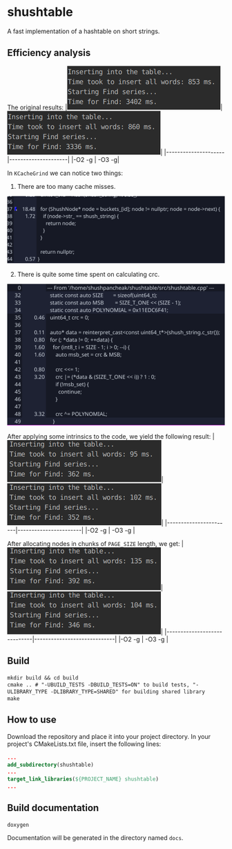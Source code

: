 # shushtable
A fast implementation of a hashtable on short strings.

## Efficiency analysis
The original results:
|![](img/O2g-orig.png)|![](img/03g-orig.png)|
|---------------------|---------------------|
|-O2 -g               |               -O3 -g|

In `KCacheGrind` we can notice two things:
1. There are too many cache misses.

![](img/for-orig.png)

2. There is quite some time spent on calculating crc.

![](img/crc-orig.png)

After applying some intrinsics to the code, we yield the following result:
|![](img/02g-intrin.png)|![](img/O3g-intrin.png)|
|-----------------------|-----------------------|
|-O2 -g                 |              -O3 -g   |

After allocating nodes in chunks of `PAGE_SIZE` length, we get:
|![](img/02g-intrin-cache.png)|![](img/03g-intrin-cache.png)|
|-----------------------------|-----------------------------|
|-O2 -g                       |         -O3 -g              |

## Build
```shell
mkdir build && cd build
cmake .. # "-UBUILD_TESTS -DBUILD_TESTS=ON" to build tests, "-ULIBRARY_TYPE -DLIBRARY_TYPE=SHARED" for building shared library
make
```

## How to use
Download the repository and place it into your project directory. In your project's CMakeLists.txt file, insert the following lines:
```cmake
...
add_subdirectory(shushtable)
...
target_link_libraries(${PROJECT_NAME} shushtable)
...
```

## Build documentation
```shell
doxygen
```
Documentation will be generated in the directory named `docs`.
